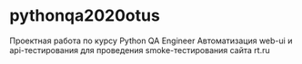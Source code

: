 # pythonqa2020otus
Проектная работа по курсу Python QA Engineer
Автоматизация web-ui и api-тестирования для проведения smoke-тестирования сайта rt.ru  